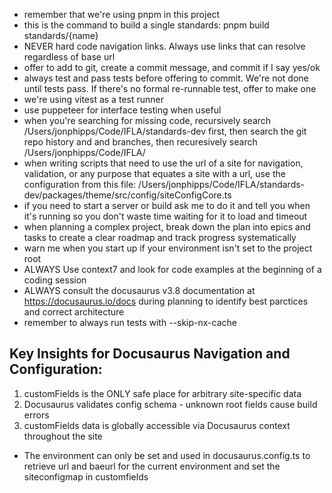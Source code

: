 - remember that we're using pnpm in this project
- this is the command to build a single standards: pnpm build standards/{name}
- NEVER hard code navigation links. Always use links that can resolve regardless of base url
- offer to add to git, create a commit message, and commit if I say yes/ok
- always test and pass tests before offering to commit. We're not done until tests pass. If there's no formal re-runnable test, offer to make one
- we're using vitest as a test runner
- use puppeteer for interface testing when useful
- when you're searching for missing code, recursively search /Users/jonphipps/Code/IFLA/standards-dev first, then search the git repo history and and branches, then recuresively search /Users/jonphipps/Code/IFLA/
- when writing scripts that need to use the url of a site for navigation, validation, or any purpose that equates a site with a url, use the configuration from this file: /Users/jonphipps/Code/IFLA/standards-dev/packages/theme/src/config/siteConfigCore.ts
- if you need to start a server or build ask me to do it and tell you when it's running so you don't waste time waiting for it to load and timeout
- when planning a complex project, break down the plan into epics and tasks to create a clear roadmap and track progress systematically
- warn me when you start up if your environment isn't set to the project root
- ALWAYS Use context7 and look for code examples at the beginning of a coding session
- ALWAYS consult the docusaurus v3.8 documentation at https://docusaurus.io/docs during planning to identify best parctices and correct architecture
- remember to always run tests with --skip-nx-cache

## Key Insights for Docusaurus Navigation and Configuration:

  1. customFields is the ONLY safe place for arbitrary site-specific data
  2. Docusaurus validates config schema - unknown root fields cause build errors
  3. customFields data is globally accessible via Docusaurus context throughout the site

- The environment can only be set and used in docusaurus.config.ts to retrieve url and baeurl for the current environment and set the siteconfigmap in customfields